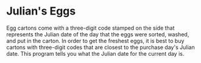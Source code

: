 Julian's Eggs
=======

Egg cartons come with a three-digit code stamped on the side that represents the Julian date of the day that the eggs were sorted, washed, and put in the carton.  In order to get the freshest eggs, it is best to buy cartons with three-digit codes that are closest to the purchase day's Julian date.  This program tells you what the Julian date for the current day is.